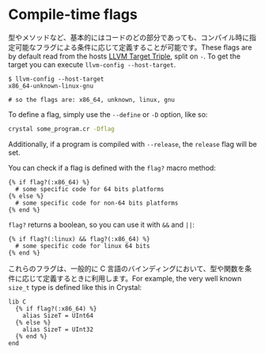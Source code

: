 # Compile-time flags

型やメソッドなど、基本的にはコードのどの部分であっても、コンパイル時に指定可能なフラグによる条件に応じて定義することが可能です。These flags are by default read from the hosts [LLVM Target Triple](http://llvm.org/docs/LangRef.html#target-triple), split on `-`. To get the target you can execute `llvm-config --host-target`.

```console
$ llvm-config --host-target
x86_64-unknown-linux-gnu

# so the flags are: x86_64, unknown, linux, gnu
```

To define a flag, simply use the `--define` or `-D` option, like so:

```bash
crystal some_program.cr -Dflag
```

Additionally, if a program is compiled with `--release`, the `release` flag will be set.

You can check if a flag is defined with the `flag?` macro method:

```crystal
{% if flag?(:x86_64) %}
  # some specific code for 64 bits platforms
{% else %}
  # some specific code for non-64 bits platforms
{% end %}
```

`flag?` returns a boolean, so you can use it with `&&` and `||`:

```crystal
{% if flag?(:linux) && flag?(:x86_64) %}
  # some specific code for linux 64 bits
{% end %}
```

これらのフラグは、一般的に C 言語のバインディングにおいて、型や関数を条件に応じて定義するときに利用します。For example, the very well known `size_t` type is defined like this in Crystal:

```crystal
lib C
  {% if flag?(:x86_64) %}
    alias SizeT = UInt64
  {% else %}
    alias SizeT = UInt32
  {% end %}
end
```
